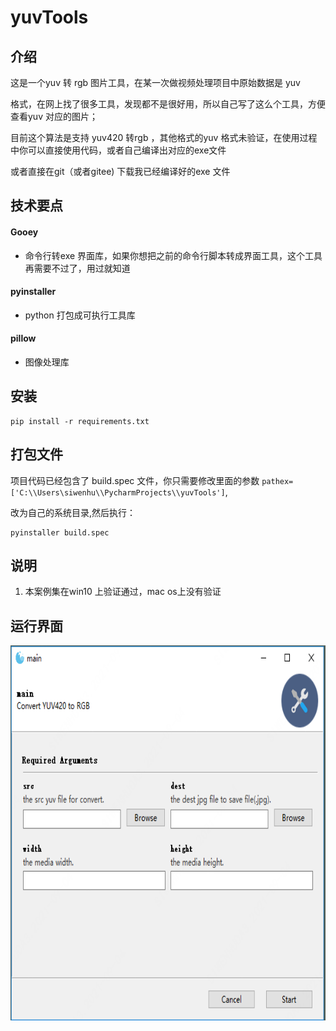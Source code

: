 

# yuvTools

## 介绍
这是一个yuv 转 rgb 图片工具，在某一次做视频处理项目中原始数据是 yuv
<p>格式，在网上找了很多工具，发现都不是很好用，所以自己写了这么个工具，方便查看yuv 对应的图片；
<p>目前这个算法是支持 yuv420 转rgb ，其他格式的yuv 格式未验证，在使用过程中你可以直接使用代码，或者自己编译出对应的exe文件
<p>或者直接在git（或者gitee) 下载我已经编译好的exe 文件

## 技术要点

####  Gooey
   + 命令行转exe 界面库，如果你想把之前的命令行脚本转成界面工具，这个工具再需要不过了，用过就知道
####  pyinstaller
   + python 打包成可执行工具库
####  pillow
   + 图像处理库

## 安装
    pip install -r requirements.txt

## 打包文件
项目代码已经包含了 build.spec 文件，你只需要修改里面的参数 `pathex=['C:\\Users\siwenhu\\PycharmProjects\\yuvTools']`, 
<p>改为自己的系统目录,然后执行：

    pyinstaller build.spec


## 说明
1.  本案例集在win10 上验证通过，mac os上没有验证

## 运行界面
<p align="center">
  <img src="./SHOW.PNG" alt="drawing" height="600"/>
</p>
